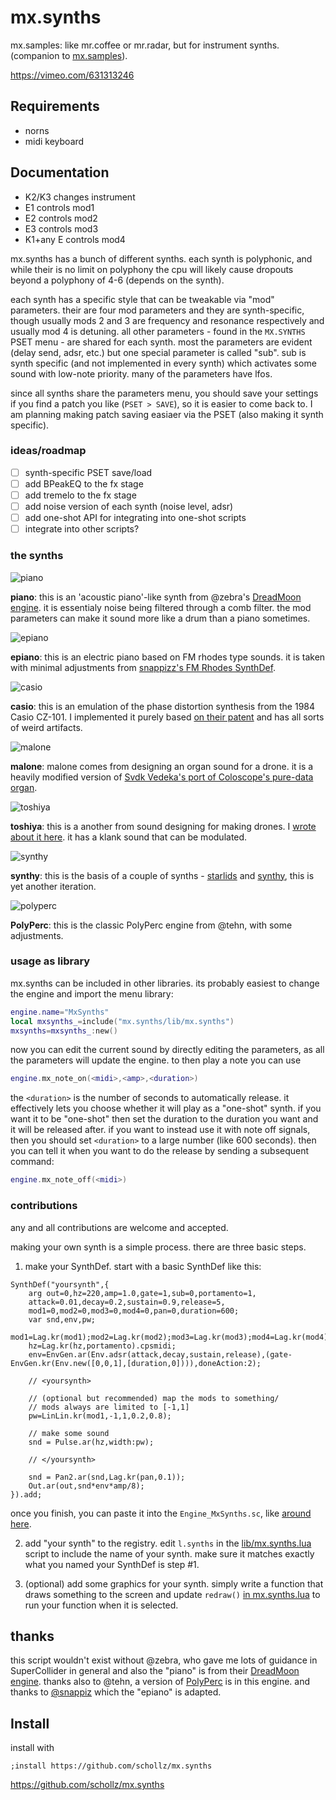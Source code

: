 # mx.synths

mx.samples: like mr.coffee or mr.radar, but for instrument synths. (companion to [mx.samples](https://github.com/schollz/mx.samples)).

https://vimeo.com/631313246


## Requirements

- norns
- midi keyboard

## Documentation

- K2/K3 changes instrument
- E1 controls mod1
- E2 controls mod2
- E3 controls mod3
- K1+any E controls mod4


mx.synths has a bunch of different synths. each synth is polyphonic, and while their is no limit on polyphony the cpu will likely cause dropouts beyond a polyphony of 4-6 (depends on the synth). 

each synth has a specific style that can be tweakable via "mod" parameters. their are four mod parameters and they are synth-specific, though usually mods 2 and 3 are frequency and resonance respectively and usually mod 4 is detuning. all other parameters - found in the `MX.SYNTHS` PSET menu - are shared for each synth. most the parameters are evident (delay send, adsr, etc.) but one special parameter is called "sub". sub is synth specific (and not implemented in every synth) which activates some sound with low-note priority. many of the parameters have lfos. 

since all synths share the parameters menu, you should save your settings if you find a patch you like (`PSET > SAVE`), so it is easier to come back to. I am planning making patch saving easiaer via the PSET (also making it synth specific).

### ideas/roadmap

- [ ] synth-specific PSET save/load
- [ ] add BPeakEQ to the fx stage
- [ ] add tremelo to the fx stage
- [ ] add noise version of each synth (noise level, adsr)
- [ ] add one-shot API for integrating into one-shot scripts
- [ ] integrate into other scripts?

### the synths

![piano](https://user-images.githubusercontent.com/6550035/137188153-420d65bd-c950-4098-abb1-558795be86fa.png)

**piano**: this is an 'acoustic piano'-like synth from @zebra's [DreadMoon engine](https://github.com/catfact/zebra/blob/master/lib/Engine_DreadMoon.sc#L20-L41). it is essentialy noise being filtered through a comb filter. the mod parameters can make it sound more like a drum than a piano sometimes.


![epiano](https://user-images.githubusercontent.com/6550035/137188151-2bb3c65b-3885-422a-857c-859e9c0a146e.png)

**epiano**: this is an electric piano based on FM rhodes type sounds. it is taken with minimal adjustments from [snappizz's FM Rhodes SynthDef](https://sccode.org/1-522).

![casio](https://user-images.githubusercontent.com/6550035/137188146-f893c656-6e16-4150-a72f-0057733f7f8d.png)

**casio**: this is an emulation of the phase distortion synthesis from the 1984 Casio CZ-101. I implemented it purely based [on their patent](https://schollz.com/blog/phasedistortion/) and has all sorts of weird artifacts.

![malone](https://user-images.githubusercontent.com/6550035/137188150-b87db2e6-a332-42be-9b1d-be003a004303.png)

**malone**: malone comes from designing an organ sound for a drone. it is a heavily modified version of [Svdk Vedeka's port of Coloscope's pure-data organ](https://sccode.org/svdk-vedeka).

![toshiya](https://user-images.githubusercontent.com/6550035/137188149-12df22e8-63c1-4b04-aa46-61f9dca22929.png)

**toshiya**: this is a another from sound designing for making drones. I [wrote about it here](https://llllllll.co/t/12-000/48354#toshiyahttpsgithubcomschollz12000blobmaindronetoshiyascd-object-bound-resonate-space-2). it has a klank sound that can be modulated.

![synthy](https://user-images.githubusercontent.com/6550035/137188143-2dc07d18-e1fd-4dab-841c-194dcbf612dd.png)

**synthy**: this is the basis of a couple of synths - [starlids](https://llllllll.co/t/12-000/48354#starlidshttpsgithubcomschollz12000blobmaindronestarlidsscd-symphonic-meek-radiant-1) and [synthy](https://llllllll.co/t/synthy/48062), this is yet another iteration.


![polyperc](https://user-images.githubusercontent.com/6550035/137188141-7d1aad4d-2c2a-43c5-ab17-33bdb555966b.png)

**PolyPerc**: this is the classic PolyPerc engine from @tehn, with some adjustments.

### usage as library

mx.synths can be included in other libraries. its probably easiest to change the engine and import the menu library:

```lua
engine.name="MxSynths"
local mxsynths_=include("mx.synths/lib/mx.synths")
mxsynths=mxsynths_:new()
```

now you can edit the current sound by directly editing the parameters, as all the parameters will update the engine. to then play a note you can use

```lua
engine.mx_note_on(<midi>,<amp>,<duration>)
```

the `<duration>` is the number of seconds to automatically release. it effectively lets you choose whether it will play as a "one-shot" synth. if you want it to be "one-shot" then set the duration to the duration you want and it will be released after. if you want to instead use it with note off signals, then you should set `<duration>` to a large number (like 600 seconds). then you can tell it when you want to do the release by sending a subsequent command:

```lua
engine.mx_note_off(<midi>)
```



### contributions

any and all contributions are welcome and accepted.

making your own synth is a simple process. there are three basic steps.

1. make your SynthDef. start with a basic SynthDef like this:

```supercollider
SynthDef("yoursynth",{
    arg out=0,hz=220,amp=1.0,gate=1,sub=0,portamento=1,
    attack=0.01,decay=0.2,sustain=0.9,release=5,
    mod1=0,mod2=0,mod3=0,mod4=0,pan=0,duration=600;
    var snd,env,pw;
    mod1=Lag.kr(mod1);mod2=Lag.kr(mod2);mod3=Lag.kr(mod3);mod4=Lag.kr(mod4);
    hz=Lag.kr(hz,portamento).cpsmidi;
    env=EnvGen.ar(Env.adsr(attack,decay,sustain,release),(gate-EnvGen.kr(Env.new([0,0,1],[duration,0]))),doneAction:2);

    // <yoursynth>
    
    // (optional but recommended) map the mods to something/
    // mods always are limited to [-1,1]
    pw=LinLin.kr(mod1,-1,1,0.2,0.8);

    // make some sound
    snd = Pulse.ar(hz,width:pw);
    
    // </yoursynth>

    snd = Pan2.ar(snd,Lag.kr(pan,0.1));
    Out.ar(out,snd*env*amp/8);
}).add;
```

once you finish, you can paste it into the `Engine_MxSynths.sc`, like [around here](https://github.com/schollz/mx.synths/blob/main/lib/Engine_MxSynths.sc#L35).

2. add "your synth" to the registry. edit `l.synths` in the [lib/mx.synths.lua](https://github.com/schollz/mx.synths/blob/7a1ed748fb2836828ead289af0524019ca901592/lib/mx.synths.lua#L18) script to include the name of your synth. make sure it matches exactly what you named your SynthDef is step #1.

3. (optional) add some graphics for your synth. simply write a function that draws something to the screen and update `redraw()` [in mx.synths.lua](https://github.com/schollz/mx.synths/blob/7a1ed748fb2836828ead289af0524019ca901592/mx.synths.lua#L75) to run your function when it is selected.



## thanks


this script wouldn't exist without @zebra, who gave me lots of guidance in SuperCollider in general and also the "piano" is from their [DreadMoon engine](https://github.com/catfact/zebra/blob/master/lib/Engine_DreadMoon.sc#L20-L41). thanks also to @tehn, a version of [PolyPerc](https://github.com/monome/dust/blob/master/lib/sc/Engine_PolyPerc.sc) is in this engine. and thanks to [@snappiz](https://sccode.org/snappizz) which the "epiano" is adapted.

## Install

install with

```
;install https://github.com/schollz/mx.synths
```

https://github.com/schollz/mx.synths


